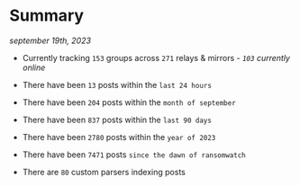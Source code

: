 
# Summary
_september 19th, 2023_

- Currently tracking `153` groups across `271` relays & mirrors - _`103` currently online_

- There have been `13` posts within the `last 24 hours`

- There have been `204` posts within the `month of september`

- There have been `837` posts within the `last 90 days`

- There have been `2780` posts within the `year of 2023`

- There have been `7471` posts `since the dawn of ransomwatch`

- There are `80` custom parsers indexing posts
